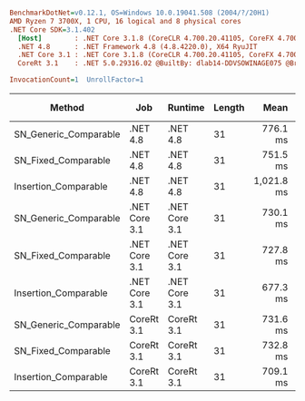 ``` ini

BenchmarkDotNet=v0.12.1, OS=Windows 10.0.19041.508 (2004/?/20H1)
AMD Ryzen 7 3700X, 1 CPU, 16 logical and 8 physical cores
.NET Core SDK=3.1.402
  [Host]        : .NET Core 3.1.8 (CoreCLR 4.700.20.41105, CoreFX 4.700.20.41903), X64 RyuJIT
  .NET 4.8      : .NET Framework 4.8 (4.8.4220.0), X64 RyuJIT
  .NET Core 3.1 : .NET Core 3.1.8 (CoreCLR 4.700.20.41105, CoreFX 4.700.20.41903), X64 RyuJIT
  CoreRt 3.1    : .NET 5.0.29316.02 @BuiltBy: dlab14-DDVSOWINAGE075 @Branch: master @Commit: 40be8b7e2598b2ccb827fd90cd30c0e2d4496941, X64 AOT

InvocationCount=1  UnrollFactor=1  

```
|                Method |           Job |       Runtime | Length |       Mean |    Error |  StdDev | Gen 0 | Gen 1 | Gen 2 | Allocated |
|---------------------- |-------------- |-------------- |------- |-----------:|---------:|--------:|------:|------:|------:|----------:|
| SN_Generic_Comparable |      .NET 4.8 |      .NET 4.8 |     31 |   776.1 ms |  7.09 ms | 6.64 ms |     - |     - |     - |         - |
|   SN_Fixed_Comparable |      .NET 4.8 |      .NET 4.8 |     31 |   751.5 ms |  4.60 ms | 3.84 ms |     - |     - |     - |         - |
|  Insertion_Comparable |      .NET 4.8 |      .NET 4.8 |     31 | 1,021.8 ms |  8.10 ms | 7.57 ms |     - |     - |     - |         - |
| SN_Generic_Comparable | .NET Core 3.1 | .NET Core 3.1 |     31 |   730.1 ms |  1.18 ms | 1.04 ms |     - |     - |     - |    1856 B |
|   SN_Fixed_Comparable | .NET Core 3.1 | .NET Core 3.1 |     31 |   727.8 ms |  1.49 ms | 1.32 ms |     - |     - |     - |    1384 B |
|  Insertion_Comparable | .NET Core 3.1 | .NET Core 3.1 |     31 |   677.3 ms |  4.92 ms | 4.11 ms |     - |     - |     - |    1336 B |
| SN_Generic_Comparable |    CoreRt 3.1 |    CoreRt 3.1 |     31 |   731.6 ms |  3.15 ms | 2.79 ms |     - |     - |     - |         - |
|   SN_Fixed_Comparable |    CoreRt 3.1 |    CoreRt 3.1 |     31 |   732.8 ms |  3.68 ms | 3.44 ms |     - |     - |     - |         - |
|  Insertion_Comparable |    CoreRt 3.1 |    CoreRt 3.1 |     31 |   709.1 ms | 10.20 ms | 9.54 ms |     - |     - |     - |         - |

